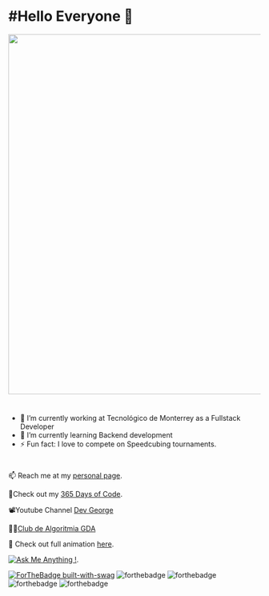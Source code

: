 # #Hello Everyone 👋

<img src="https://media.giphy.com/media/d82tpwLsN0EZWBpx3n/giphy.gif" width=720 />

#
- 🔭 I’m currently working at Tecnológico de Monterrey as a Fullstack Developer
- 🌱 I’m currently learning Backend development
- ⚡ Fun fact: I love to compete on Speedcubing tournaments.
#
📫 Reach me at my [personal page](https://george-dev.netlify.app/). 

📸Check out my [365 Days of Code](https://www.instagram.com/_365daysofcoding_/?hl=es-la). 

📽️Youtube Channel [Dev George](https://www.youtube.com/channel/UCD_B4-slyYz-qYK7BI6R4oA)

👨‍💻[Club de Algoritmia GDA](https://github.com/Club-de-Algoritmia-GDA)

🎨 Check out full animation [here](https://s4nd1x-readme-animation.netlify.app/). 

[![Ask Me Anything !](https://img.shields.io/badge/Ask%20me-anything-1abc9c.svg)](https://george-dev.netlify.app/#contact).

[![ForTheBadge built-with-swag](http://ForTheBadge.com/images/badges/built-with-swag.svg)](https://GitHub.com/S4ND1X/) ![forthebadge](https://forthebadge.com/images/badges/certified-yourboyserge.svg) ![forthebadge](https://forthebadge.com/images/badges/powered-by-electricity.svg) ![forthebadge](https://forthebadge.com/images/badges/made-with-crayons.svg) ![forthebadge](https://forthebadge.com/images/badges/uses-badges.svg)
